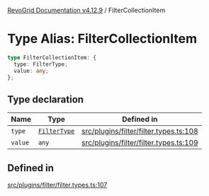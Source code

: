 [RevoGrid Documentation v4.12.9](README.md) / FilterCollectionItem

# Type Alias: FilterCollectionItem

```ts
type FilterCollectionItem: {
  type: FilterType;
  value: any;
};
```

## Type declaration

| Name | Type | Defined in |
| ------ | ------ | ------ |
| `type` | [`FilterType`](TypeAlias.FilterType.md) | [src/plugins/filter/filter.types.ts:108](https://github.com/revolist/revogrid/blob/5b626b1ece93ea60f82047d059b8a2635455feb4/src/plugins/filter/filter.types.ts#L108) |
| `value` | `any` | [src/plugins/filter/filter.types.ts:109](https://github.com/revolist/revogrid/blob/5b626b1ece93ea60f82047d059b8a2635455feb4/src/plugins/filter/filter.types.ts#L109) |

## Defined in

[src/plugins/filter/filter.types.ts:107](https://github.com/revolist/revogrid/blob/5b626b1ece93ea60f82047d059b8a2635455feb4/src/plugins/filter/filter.types.ts#L107)
